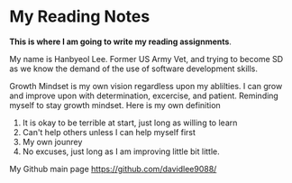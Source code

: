 # My Reading Notes

**This is where I am going to write my reading assignments**. 

My name is Hanbyeol Lee. Former US Army Vet, and trying to become SD as we know the demand of the use of software development skills. 

Growth Mindset is my own vision regardless upon my ablilties. I can grow and improve upon with determination, excercise, and patient. Reminding myself to stay growth mindset.
Here is my own definition

1. It is okay to be terrible at start, just long as willing to learn
2. Can't help others unless I can help myself first
3. My own jounrey
4. No excuses, just long as I am improving little bit little.


My Github main page <https://github.com/davidlee9088/>
